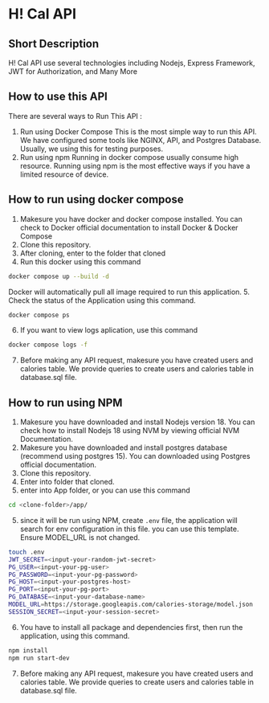# H! Cal API 

## Short Description
H! Cal API use several technologies including Nodejs, Express Framework, JWT for Authorization, and Many More

## How to use this API 
There are several ways to Run This API :
1. Run using Docker Compose
This is the most simple way to run this API. We have configured some tools like NGINX, API, and Postgres Database. Usually, we using this for testing purposes.
2. Run using npm
Running in docker compose usually consume high resource. Running using npm is the most effective ways if you have a limited resource of device.

## How to run using docker compose
1. Makesure you have docker and docker compose installed. You can check to Docker official documentation to install Docker & Docker Compose
2. Clone this repository.
3. After cloning, enter to the folder that cloned
4. Run this docker using this command

```bash
docker compose up --build -d
```

Docker will automatically pull all image required to run this application.
5. Check the status of the Application using this command.
```bash
docker compose ps
```

6. If you want to view logs aplication, use this command
```bash
docker compose logs -f
```

7. Before making any API request, makesure you have created users and calories table. We provide queries to create users and calories table in database.sql file.

## How to run using NPM
1. Makesure you have downloaded and install Nodejs version 18. You can check how to install Nodejs 18 using NVM by viewing official NVM Documentation.
2. Makesure you have downloaded and install postgres database (recommend using postgres 15). You can downloaded using Postgres official documentation.
2. Clone this repository.
3. Enter into folder that cloned.
4. enter into App folder, or you can use this command
```bash
cd <clone-folder>/app/
```

5. since it will be run using NPM, create `.env` file, the application will search for env configuration in this file. you can use this template. Ensure MODEL_URL is not changed.
```bash
touch .env
JWT_SECRET=<input-your-random-jwt-secret>
PG_USER=<input-your-pg-user>
PG_PASSWORD=<input-your-pg-password>
PG_HOST=<input-your-postgres-host>
PG_PORT=<input-your-pg-port>
PG_DATABASE=<input-your-database-name>
MODEL_URL=https://storage.googleapis.com/calories-storage/model.json
SESSION_SECRET=<input-your-session-secret>
```

6. You have to install all package and dependencies first, then run the application, using this command.
```bash
npm install
npm run start-dev
```
7. Before making any API request, makesure you have created users and calories table. We provide queries to create users and calories table in database.sql file.
